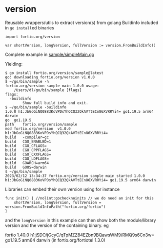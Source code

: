 # version
Reusable wrappers/utils to extract version(s) from golang Buildinfo included in `go install`ed binaries

```golang
import fortio.org/version

var shortVersion, longVersion, fullVersion := version.FromBuildInfo()
```

Complete example in [sample/simpleMain.go](sample/simpleMain.go)

Yielding:
```shell
$ go install fortio.org/version/sample@latest
go: downloading fortio.org/version v1.0.0
$ ~/go/bin/sample -h
fortio.org/version sample main 1.0.0 usage:
	/Users/dl/go/bin/sample [flags]
flags:
  -buildinfo
    	Show full build info and exit.
$ ~/go/bin/sample -buildinfo
1.0.0 h1:JbGoGiNQ0883KoVPDsYhQCQ32QkAVTtECn86XVRRYi4= go1.19.5 arm64 darwin
go	go1.19.5
path	fortio.org/version/sample
mod	fortio.org/version	v1.0.0	h1:JbGoGiNQ0883KoVPDsYhQCQ32QkAVTtECn86XVRRYi4=
build	-compiler=gc
build	CGO_ENABLED=1
build	CGO_CFLAGS=
build	CGO_CPPFLAGS=
build	CGO_CXXFLAGS=
build	CGO_LDFLAGS=
build	GOARCH=arm64
build	GOOS=darwin
$ ~/go/bin/sample
2023/02/12 13:34:37 fortio.org/version sample main started 1.0.0 h1:JbGoGiNQ0883KoVPDsYhQCQ32QkAVTtECn86XVRRYi4= go1.19.5 arm64 darwin
```

Libraries can embed their own version using for instance
```golang
func init() { //nolint:gochecknoinits // we do need an init for this
	shortVersion, longVersion, fullVersion = version.FromBuildInfoPath("fortio.org/fortio")
}
```

and the `longVersion` in this example can then show both the module/library version and the version of the containing binary. eg

fortio 1.40.0 h1:jSDO/jGcyC/qTpMZZ84EZbn9BQawsWM9/RMQ9s6Cn3w= go1.19.5 arm64 darwin (in fortio.org/fortiotel 1.3.0)
